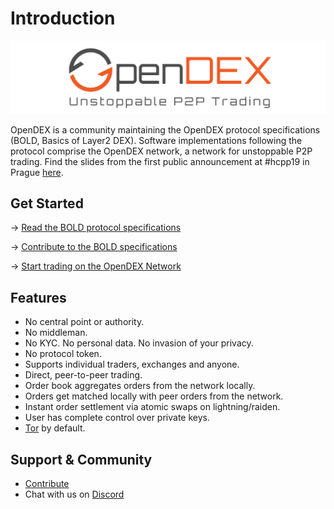# Introduction

![](/images/OpenDEX_Full_Transparent.png)

OpenDEX is a community maintaining the OpenDEX protocol specifications (BOLD, Basics of Layer2 DEX). Software implementations following the protocol comprise the OpenDEX network, a network for unstoppable P2P trading. Find the slides from the first public announcement at #hcpp19 in Prague [here](201901005_hcpp19.pdf).

## Get Started

-> [Read the BOLD protocol specifications](BOLD-00.md)

-> [Contribute to the BOLD specifications](Contribute.md)

-> [Start trading on the OpenDEX Network](Implementations.md)

## Features
* No central point or authority.
* No middleman.
* No KYC. No personal data. No invasion of your privacy.
* No protocol token.
* Supports individual traders, exchanges and anyone.
* Direct, peer-to-peer trading.
* Order book aggregates orders from the network locally.
* Orders get matched locally with peer orders from the network.
* Instant order settlement via atomic swaps on lightning/raiden.
* User has complete control over private keys.
* [Tor](https://www.torproject.org/) by default.

## Support & Community

* [Contribute](Contribute.md)
* Chat with us on [Discord](https://discord.gg/RnXFHpn)